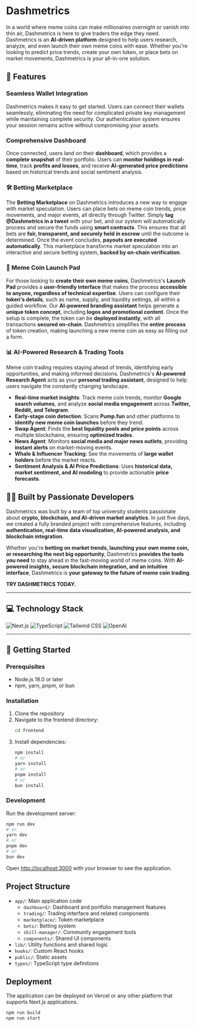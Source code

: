 # Dashmetrics

In a world where meme coins can make millionaires overnight or vanish into thin air, Dashmetrics is here to give traders the edge they need. Dashmetrics is an **AI-driven platform** designed to help users research, analyze, and even launch their own meme coins with ease. Whether you're looking to predict price trends, create your own token, or place bets on market movements, Dashmetrics is your all-in-one solution.

## 🚀 Features

### **Seamless Wallet Integration**

Dashmetrics makes it easy to get started. Users can connect their wallets seamlessly, eliminating the need for complicated private key management while maintaining complete security. Our authentication system ensures your session remains active without compromising your assets.

### **Comprehensive Dashboard**

Once connected, users land on their **dashboard**, which provides a **complete snapshot** of their portfolio. Users can **monitor holdings in real-time**, track **profits and losses**, and receive **AI-generated price predictions** based on historical trends and social sentiment analysis.

### **🛠 Betting Marketplace**

The **Betting Marketplace** on Dashmetrics introduces a new way to engage with market speculation. Users can place bets on meme coin trends, price movements, and major events, all directly through Twitter. Simply **tag @Dashmetrics in a tweet** with your bet, and our system will automatically process and secure the funds using **smart contracts**. This ensures that all bets are **fair, transparent, and securely held in escrow** until the outcome is determined. Once the event concludes, **payouts are executed automatically**. This marketplace transforms market speculation into an interactive and secure betting system, **backed by on-chain verification**.

### **🚀 Meme Coin Launch Pad**

For those looking to **create their own meme coins**, Dashmetrics's **Launch Pad** provides a **user-friendly interface** that makes the process **accessible to anyone, regardless of technical expertise**. Users can configure their **token's details**, such as name, supply, and liquidity settings, all within a guided workflow. Our **AI-powered branding assistant** helps generate a **unique token concept**, including **logos and promotional content**. Once the setup is complete, the token can be **deployed instantly**, with all transactions **secured on-chain**. Dashmetrics simplifies the **entire process** of token creation, making launching a new meme coin as easy as filling out a form.

### **📊 AI-Powered Research & Trading Tools**

Meme coin trading requires staying ahead of trends, identifying early opportunities, and making informed decisions. Dashmetrics's **AI-powered Research Agent** acts as your **personal trading assistant**, designed to help users navigate the constantly changing landscape.

- **Real-time market insights**: Track meme coin trends, monitor **Google search volumes**, and analyze **social media engagement** across **Twitter, Reddit, and Telegram**.
- **Early-stage coin detection**: Scans **Pump.fun** and other platforms to **identify new meme coin launches** before they trend.
- **Swap Agent**: Finds the **best liquidity pools and price points** across multiple blockchains, ensuring **optimized trades**.
- **News Agent**: Monitors **social media and major news outlets**, providing **instant alerts** on market-moving events.
- **Whale & Influencer Tracking**: See the movements of **large wallet holders** before the market reacts.
- **Sentiment Analysis & AI Price Predictions**: Uses **historical data, market sentiment, and AI modeling** to provide actionable **price forecasts**.

## 👨‍💻 Built by Passionate Developers

Dashmetrics was built by a team of top university students passionate about **crypto, blockchain, and AI-driven market analytics**. In just five days, we created a fully branded project with comprehensive features, including **authentication, real-time data visualization, AI-powered analysis, and blockchain integration**.

Whether you're **betting on market trends, launching your own meme coin, or researching the next big opportunity**, Dashmetrics **provides the tools you need** to stay ahead in the fast-moving world of meme coins. With **AI-powered insights, secure blockchain integration, and an intuitive interface**, Dashmetrics is **your gateway to the future of meme coin trading**.

**TRY DASHMETRICS TODAY.**

---

## 💻 Technology Stack

![Next.js](https://img.shields.io/badge/Next.js%2014-000000?style=for-the-badge&logo=next.js&logoColor=white)
![TypeScript](https://img.shields.io/badge/TypeScript-3178C6?style=for-the-badge&logo=typescript&logoColor=white)
![Tailwind CSS](https://img.shields.io/badge/Tailwind%20CSS-38B2AC?style=for-the-badge&logo=tailwind-css&logoColor=white)
![OpenAI](https://img.shields.io/badge/GPT--4-412991?style=for-the-badge&logo=openai&logoColor=white)

---

## 🚀 Getting Started

### Prerequisites

- Node.js 18.0 or later
- npm, yarn, pnpm, or bun

### Installation

1. Clone the repository
2. Navigate to the frontend directory:
   ```bash
   cd frontend
   ```
3. Install dependencies:
   ```bash
   npm install
   # or
   yarn install
   # or
   pnpm install
   # or
   bun install
   ```

### Development

Run the development server:

```bash
npm run dev
# or
yarn dev
# or
pnpm dev
# or
bun dev
```

Open [http://localhost:3000](http://localhost:3000) with your browser to see the application.

## Project Structure

- `app/`: Main application code
  - `dashboard/`: Dashboard and portfolio management features
  - `trading/`: Trading interface and related components
  - `marketplace/`: Token marketplace
  - `bets/`: Betting system
  - `shill-manager/`: Community engagement tools
  - `components/`: Shared UI components
- `lib/`: Utility functions and shared logic
- `hooks/`: Custom React hooks
- `public/`: Static assets
- `types/`: TypeScript type definitions

## Deployment

The application can be deployed on Vercel or any other platform that supports Next.js applications.

```bash
npm run build
npm run start
```
